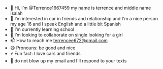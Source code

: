 - 👋 Hi, I’m @Terrence1667459 my name is terrence and middle name Isaiah
- 👀 I’m interested in car in friends and relationship and I'm a nice person my age 16 and I speak English and a little bit Spanish
- 🌱 I’m currently learning school 
- 💞️ I’m looking to collaborate on single looking for a girl
- 📫 How to reach me terrencee672@gmail.com
- 😄 Pronouns: be good and nice
- ⚡ Fun fact:  I love cars and friends
- 🚫 do not blow up my email and I'll respond to your texts 
<!---
Terrence1667459/Terrence1667459 is a ✨ special ✨ repository because its `README.md` (this file) appears on your GitHub profile.
You can click the Preview link to take a look at your changes.
--->
